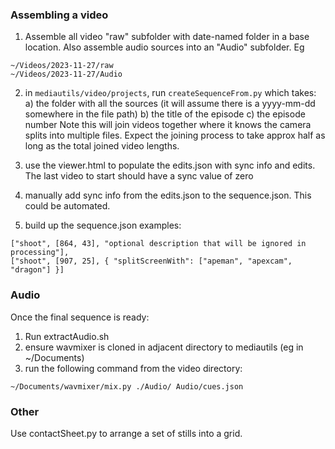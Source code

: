 ### Assembling a video

1) Assemble all video "raw" subfolder with date-named folder in a base location. Also assemble audio sources into an "Audio" subfolder.
Eg
```
~/Videos/2023-11-27/raw
~/Videos/2023-11-27/Audio
```
2) in `mediautils/video/projects`, run `createSequenceFrom.py` which takes:
    a) the folder with all the sources (it will assume there is a yyyy-mm-dd somewhere in the file path)
    b) the title of the episode
    c) the episode number
Note this will join videos together where it knows the camera splits into multiple files. Expect the joining process to take approx half as long as the total joined video lengths.

3) use the viewer.html to populate the edits.json with sync info and edits. The last video to start should have a sync value of zero

4) manually add sync info from the edits.json to the sequence.json. This could be automated.

5) build up the sequence.json
examples:
```
["shoot", [864, 43], "optional description that will be ignored in processing"],
["shoot", [907, 25], { "splitScreenWith": ["apeman", "apexcam", "dragon"] }]
```


### Audio ###
Once the final sequence is ready:
1) Run extractAudio.sh
2) ensure wavmixer is cloned in adjacent directory to mediautils (eg in ~/Documents)
3) run the following command from the video directory:
```
~/Documents/wavmixer/mix.py ./Audio/ Audio/cues.json
```


### Other ###
Use contactSheet.py to arrange a set of stills into a grid.
